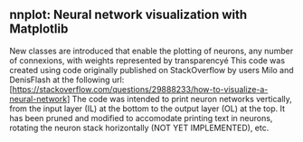 ## nnplot: Neural network visualization with Matplotlib
New classes are introduced that enable the plotting of neurons, any number of connexions, with weights represented by transparencyé
This code was created using code originally published on StackOverflow by users Milo and DenisFlash at the following url: [https://stackoverflow.com/questions/29888233/how-to-visualize-a-neural-network]
The code was intended to print neuron networks vertically, from the input layer (IL) at the bottom to the output layer (OL) at the top.
It has been pruned and modified to accomodate printing text in neurons, rotating the neuron stack horizontally (NOT YET IMPLEMENTED), etc.